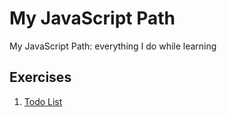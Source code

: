 # My JavaScript Path

My JavaScript Path: everything I do while learning

## Exercises

1. [Todo List](/exercises/todolist/main.js)
